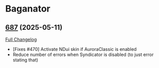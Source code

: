 # Baganator

## [687](https://github.com/Baganator/Baganator/tree/687) (2025-05-11)
[Full Changelog](https://github.com/Baganator/Baganator/compare/686...687) 

- [Fixes #470] Activate NDui skin if AuroraClassic is enabled  
- Reduce number of errors when Syndicator is disabled (to just error stating that)  
